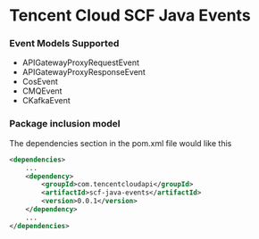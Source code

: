 # Tencent Cloud SCF Java Events

### Event Models Supported
* APIGatewayProxyRequestEvent
* APIGatewayProxyResponseEvent
* CosEvent
* CMQEvent
* CKafkaEvent

### Package inclusion model
The dependencies section in the pom.xml file would like this

```xml
<dependencies>
    ...
    <dependency>
        <groupId>com.tencentcloudapi</groupId>
        <artifactId>scf-java-events</artifactId>
        <version>0.0.1</version>
    </dependency>
    ...
</dependencies>
```